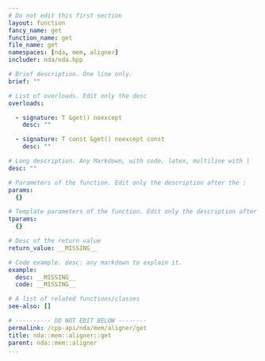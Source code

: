 ```yaml
---
# Do not edit this first section
layout: function
fancy_name: get
function_name: get
file_name: get
namespaces: [nda, mem, aligner]
includer: nda/nda.hpp

# Brief description. One line only.
brief: ""

# List of overloads. Edit only the desc
overloads:

  - signature: T &get() noexcept
    desc: ""

  - signature: T const &get() noexcept const
    desc: ""

# Long description. Any Markdown, with code, latex, multiline with |
desc: ""

# Parameters of the function. Edit only the description after the :
params:
  {}

# Template parameters of the function. Edit only the description after the :
tparams:
  {}

# Desc of the return value
return_value: __MISSING__

# Code example. desc: any markdown to explain it.
example:
  desc: __MISSING__
  code: __MISSING__

# A list of related functions/classes
see-also: []

# ---------- DO NOT EDIT BELOW --------
permalink: /cpp-api/nda/mem/aligner/get
title: nda::mem::aligner::get
parent: nda::mem::aligner
...
```


